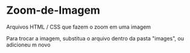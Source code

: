# Zoom-de-Imagem
Arquivos HTML / CSS que fazem o zoom em uma imagem

Para trocar a imagem, substitua o arquivo dentro da pasta "images", ou adicioneu m novo

